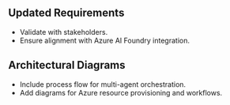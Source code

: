 ## Updated Requirements
- Validate with stakeholders.
- Ensure alignment with Azure AI Foundry integration.

## Architectural Diagrams
- Include process flow for multi-agent orchestration.
- Add diagrams for Azure resource provisioning and workflows.